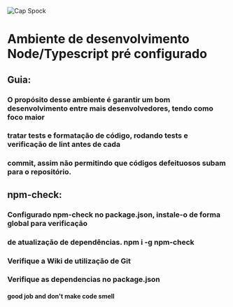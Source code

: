 ![Cap Spock](https://kanto.legiaodosherois.com.br/w760-h398-cfill/wp-content/uploads/2016/06/JUsGQP9X1njORpLryfKg_zTbmk6F7wDoxA4258hZtV.jpg.jpeg)
# Ambiente de desenvolvimento Node/Typescript pré configurado

## Guia:

### O propósito desse ambiente é garantir um bom desenvolvimento entre mais desenvolvedores, tendo como foco maior
### tratar tests e formatação de código, rodando tests e verificação de lint antes de cada
### commit, assim não permitindo que códigos defeituosos subam para o repositório.

## npm-check:
### Configurado npm-check no package.json, instale-o de forma global para verificação
### de atualização de dependências. **npm i -g npm-check**

### Verifique a Wiki de utilização de Git
### Verifique as dependencias no package.json

#### good job and don't make code smell
